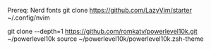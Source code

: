 
Prereq: Nerd fonts
git clone https://github.com/LazyVim/starter ~/.config/nvim

git clone --depth=1 https://github.com/romkatv/powerlevel10k.git ~/powerlevel10k
source ~/powerlevel10k/powerlevel10k.zsh-theme
